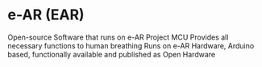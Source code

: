 # e-AR (EAR)
Open-source Software that runs on e-AR Project MCU
Provides all necessary functions to human breathing
Runs on e-AR Hardware, Arduino based, functionally available and published as Open Hardware

